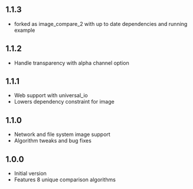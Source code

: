 ## 1.1.3

- forked as image_compare_2 with up to date dependencies and running example

## 1.1.2

- Handle transparency with alpha channel option

## 1.1.1

- Web support with universal_io
- Lowers dependency constraint for image

## 1.1.0

- Network and file system image support
- Algorithm tweaks and bug fixes

## 1.0.0

- Initial version
- Features 8 unique comparison algorithms
